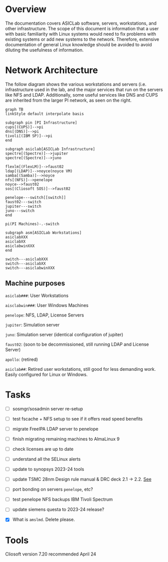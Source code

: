 # Overview

The documentation covers ASICLab software, servers, workstations, and other infrastructure. The scope of this document is information that a user with basic familiarity with Linux systems would need to fix problems with existing systems or add new systems to the network. Therefore, extensive documentation of general Linux knowledge should be avoided to avoid diluting the usefulness of information.

# Network Architecture

The follow diagram shows the various workstations and servers (i.e. infrastructure used in the lab, and the major services that run on the servers like NFS and LDAP. Additionally, some useful services like DNS and CUPS are inherited from the larger PI network, as seen on the right.

```mermaid
graph TB
linkStyle default interpolate basis

subgraph pin [PI Infrastructure]
cups[(CUPS)]-->pi
dns[(DNS)]-->pi
tivoli[(IBM SP)]-->pi
end

subgraph asiclab[ASICLab Infrastructure]
spectre[(Spectre)]-->jupiter
spectre[(Spectre)]-->juno

flexlm[(FlexLM)]-->faust02
ldap[(LDAP)]-->noyce(noyce VM)
samba[(Samba)]-->noyce
nfs[(NFS)]-->penelope
noyce-->faust02
sos[(Cliosoft SOS)]-->faust02

penelope---switch[[switch]]
faust02---switch
jupiter---switch
juno---switch
end

pi(PI Machines)-.-switch

subgraph asm[ASICLab Workstations]
asiclabXXX
asiclabXX
asiclabwinXXX
end

switch---asiclabXXX
switch---asiclabXX
switch---asiclabwinXXX
```

## Machine purposes

`asiclab###`: User Workstations

`aisclabwin###`: User Windows Machines

`penelope`: NFS, LDAP, License Servers

`jupiter`: Simulation server

`juno`: Simulation server (identical configuration of jupiter)

`faust02`: (soon to be decommissioned, still running LDAP and License Server)

`apollo`: (retired)

`asiclab##`: Retired user workstations, still good for less demanding work. Easily configured for Linux or Windows.

# Tasks
- [ ] sosmgr/sosadmin server re-setup
- [ ] test fscache + NFS setup to see if it offers read speed benefits
- [ ] migrate FreeIPA LDAP server to penelope
- [ ] finish migrating remaining machines to AlmaLinux 9
- [ ] check licenses are up to date
- [ ] understand all the SELinux alerts
- [ ] update to synopsys 2023-24 tools
- [ ] update TSMC 28nm Design rule manual & DRC deck 2.1 -> 2.2. [See](https://asic-support-28.web.cern.ch/tech-docs/drc-decks/)
- [ ] port bonding on servers `penelope`, etc?
- [ ] test penelope NFS backups IBM Tivoli Spectrum
- [ ] update siemens questa to 2023-24 release?
- [x] What is `amslmd`. Delete please.


# Tools
 
Cliosoft version 7.20 recommended April 24